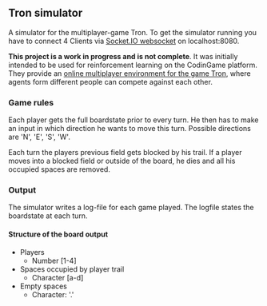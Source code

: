 ## Tron simulator
A simulator for the multiplayer-game Tron. To get the simulator running you have to connect 4 Clients via [Socket.IO websocket](https://socket.io/) on localhost:8080.

**This project is a work in progress and is not complete**. It was initially intended to be used for reinforcement learning on the CodinGame platform. They provide an [online multiplayer environment for the game Tron](https://www.codingame.com/multiplayer/bot-programming/tron-battle), where agents form different people can compete against each other.

### Game rules
Each player gets the full boardstate prior to every turn. He then has to make an input in which direction he wants to move this turn. Possible directions are 'N', 'E', 'S', 'W'.

Each turn the players previous field gets blocked by his trail. If a player moves into a blocked field or outside of the board, he dies and all his occupied spaces are removed.

### Output
The simulator writes a log-file for each game played. The logfile states the boardstate at each turn.

#### Structure of the board output
* Players
    * Number [1-4]
* Spaces occupied by player trail
    * Character [a-d]
* Empty spaces
    * Character: '.'
